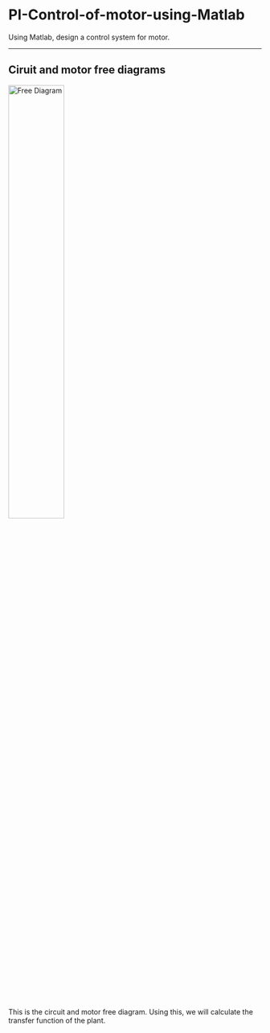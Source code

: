 # PI-Control-of-motor-using-Matlab
Using Matlab, design a control system for motor.

<hr>
<h2>Ciruit and motor free diagrams</h3>
<img src = "https://github.com/mongshil553/PI-Control-of-motor-using-Matlab/assets/129606995/e15611d3-dc2c-4623-ab7d-79909740c14e" width="47%" height="47%" title="Free Diagram"> <br>
This is the circuit and motor free diagram. Using this, we will calculate the transfer function of the plant.
